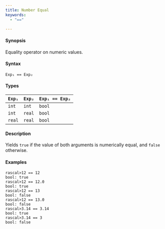 ```yaml
---
title: Number Equal
keywords:
  - "=="

---
```


#### Synopsis

Equality operator on numeric values.

#### Syntax

`Exp₁ == Exp₂`

#### Types


| `Exp₁`  |  `Exp₂` | `Exp₁ == Exp₂`   |
| --- | --- | --- |
| `int`      |  `int`     | `bool`                 |
| `int`      |  `real`    | `bool`                 |
| `real`     |  `real`    | `bool`                 |


#### Description

Yields `true` if the value of both arguments is numerically equal, and `false` otherwise.

#### Examples


```rascal-shell 
rascal>12 == 12
bool: true
rascal>12 == 12.0
bool: true
rascal>12 == 13
bool: false
rascal>12 == 13.0
bool: false
rascal>3.14 == 3.14
bool: true
rascal>3.14 == 3
bool: false
```


